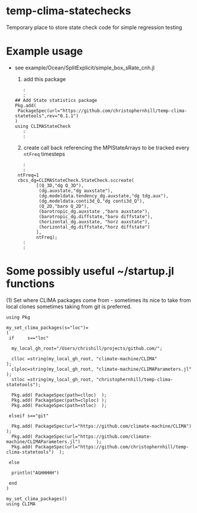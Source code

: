 # temp-clima-statechecks
Temporary place to store state check code for simple regression testing

# Example usage

  - see example/Ocean/SplitExplicit/simple_box_sRate_cnh.jl
    1. add this package
    ```
       :
       :
    ## Add State statistics package
    Pkg.add(
     PackageSpec(url="https://github.com/christophernhill/temp-clima-statetools",rev="0.1.1")
    )
    using CLIMAStateCheck
       :
       :
    ```

    2. create call back referencing the MPIStateArrays to be tracked every ```ntFreq```
       timesteps
    ```
       :
       :
     ntFreq=1
     cbcs_dg=CLIMAStateCheck.StateCheck.sccreate(
            [(Q_3D,"dg Q_3D"),
             (dg.auxstate,"dg auxstate"),
             (dg.modeldata.tendency_dg.auxstate,"dg tdg.aux"),
             (dg.modeldata.conti3d_Q,"dg conti3d_Q"),
             (Q_2D,"baro Q_2D"),
             (barotropic_dg.auxstate ,"baro auxstate"),
             (barotropic_dg.diffstate,"baro diffstate"),
             (horizontal_dg.auxstate, "horz auxstate"),
             (horizontal_dg.diffstate,"horz diffstate")
            ],
            ntFreq);
       :
       :
    ```

# Some possibly useful ~/startup.jl functions
 (1) Set where CLIMA packages come from - sometimes its nice to take from local clones
     sometimes taking from git is preferred.

```
using Pkg

my_set_clima_packages(s="loc")=
(
 if     s=="loc"

  my_local_gh_root="/Users/chrishill/projects/github.com/";

  clloc =string(my_local_gh_root, "climate-machine/CLIMA"                 );
  clploc=string(my_local_gh_root, "climate-machine/CLIMAParameters.jl"    );
  stloc =string(my_local_gh_root, "christophernhill/temp-clima-statetools");

  Pkg.add( PackageSpec(path=clloc)  );
  Pkg.add( PackageSpec(path=clploc) );
  Pkg.add( PackageSpec(path=stloc)  );

 elseif s=="git"

  Pkg.add( PackageSpec(url="https://github.com/climate-machine/CLIMA")                   );
  Pkg.add( PackageSpec(url="https://github.com/climate-machine/CLIMAParameters.jl")      );
  Pkg.add( PackageSpec(url="https://github.com/christophernhill/temp-clima-statetools")  );

 else

  println("AGHHHHH")

 end
)

my_set_clima_packages()
using CLIMA
```

